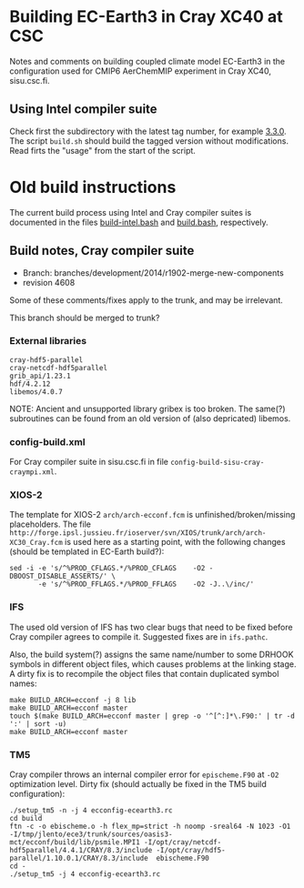 # Building EC-Earth3 in Cray XC40 at CSC

Notes and comments on building coupled climate model EC-Earth3 in the
configuration used for CMIP6 AerChemMIP experiment in Cray XC40, sisu.csc.fi.


## Using Intel compiler suite

Check first the subdirectory with the latest tag number, for example [3.3.0].
The script `build.sh` should build the tagged version without modifications.
Read firts the "usage" from the start of the script.

[3.3.0]: (3.3.0)


# Old build instructions

The current build process using Intel and Cray compiler suites is documented in the files [build-intel.bash](build-intel.bash) and [build.bash](build.bash), respectively.


Build notes, Cray compiler suite
-----------------------------------------------------

- Branch: branches/development/2014/r1902-merge-new-components
- revision 4608

Some of these comments/fixes apply to the trunk, and may be irrelevant.

This branch should be merged to trunk?


### External libraries


```
cray-hdf5-parallel
cray-netcdf-hdf5parallel
grib_api/1.23.1
hdf/4.2.12
libemos/4.0.7
```

NOTE: Ancient and unsupported library gribex is too broken. The
same(?) subroutines can be found from an old version of (also
depricated) libemos.


### config-build.xml

For Cray compiler suite in sisu.csc.fi in file `config-build-sisu-cray-craympi.xml`.


### XIOS-2

The template for XIOS-2 `arch/arch-ecconf.fcm` is
unfinished/broken/missing placeholders. The file `http://forge.ipsl.jussieu.fr/ioserver/svn/XIOS/trunk/arch/arch-XC30_Cray.fcm` is used here as a starting point, with the following changes (should be templated in EC-Earth build?):

```
sed -i -e 's/^%PROD_CFLAGS.*/%PROD_CFLAGS    -O2 -DBOOST_DISABLE_ASSERTS/' \
	   -e 's/^%PROD_FFLAGS.*/%PROD_FFLAGS    -O2 -J..\/inc/'
```


### IFS

The used old version of IFS has two clear bugs that need to be fixed before Cray compiler agrees to compile it. Suggested fixes are in `ifs.pathc`.

Also, the build system(?) assigns the same name/number to some DRHOOK symbols in different object files, which causes problems at the linking stage. A dirty fix is to recompile the object files that contain duplicated symbol names:

```
make BUILD_ARCH=ecconf -j 8 lib
make BUILD_ARCH=ecconf master
touch $(make BUILD_ARCH=ecconf master | grep -o '^[^:]*\.F90:' | tr -d ':' | sort -u)
make BUILD_ARCH=ecconf master
```


### TM5

Cray compiler throws an internal compiler error for `epischeme.F90` at `-O2` optimization level. Dirty fix (should actually be fixed in the TM5 build configuration):

```
./setup_tm5 -n -j 4 ecconfig-ecearth3.rc
cd build
ftn -c -o ebischeme.o -h flex_mp=strict -h noomp -sreal64 -N 1023 -O1 -I/tmp/jlento/ece3/trunk/sources/oasis3-mct/ecconf/build/lib/psmile.MPI1 -I/opt/cray/netcdf-hdf5parallel/4.4.1/CRAY/8.3/include -I/opt/cray/hdf5-parallel/1.10.0.1/CRAY/8.3/include  ebischeme.F90
cd -
./setup_tm5 -j 4 ecconfig-ecearth3.rc

```
